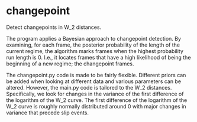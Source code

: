 # changepoint
Detect changepoints in W_2 distances.

The program applies a Bayesian approach to changepoint detection. By examining, for each frame, the posterior probability of the length of the current regime, the algorithm marks frames when the highest probability run length is 0. I.e., it locates frames that have a high likelihood of being the beginning of a new regime; the changepoint frames.

The changepoint.py code is made to be fairly flexible. Different priors can be added when looking at different data and various parameters can be altered. However, the main.py code is tailored to the W_2 distances. Specifically, we look for changes in the variance of the first difference of the logarithm of the W_2 curve. The first difference of the logarithm of the W_2 curve is roughly normally distributed around 0 with major changes in variance that precede slip events.
